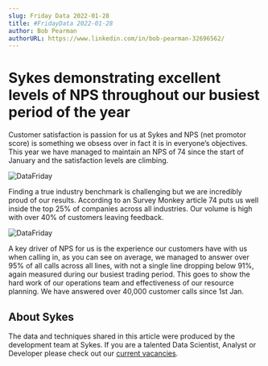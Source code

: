 ```yaml
---
slug: Friday Data 2022-01-28
title: #FridayData 2022-01-28
author: Bob Pearman
authorURL: https://www.linkedin.com/in/bob-pearman-32696562/
---
```


# Sykes demonstrating excellent levels of NPS throughout our busiest period of the year

Customer satisfaction is passion for us at Sykes and NPS (net promotor score) is something we obsess over in fact it is in everyone’s objectives. This year we have managed to maintain an NPS of 74 since the start of January and the satisfaction levels are climbing. 

![DataFriday](/img/postimages/friday-data/20220128.png)

Finding a true industry benchmark is challenging but we are incredibly proud of our results. According to an Survey Monkey article 74 puts us well inside the top 25% of companies across all industries. Our volume is high with over 40% of customers leaving feedback.


![DataFriday](/img/postimages/friday-data/20220128-calls.png)

A key driver of NPS for us is the experience our customers have with us when calling in, as you can see on average, we managed to answer over 95% of all calls across all lines, with not a single line dropping below 91%, again measured during our busiest trading period. This goes to show the hard work of our operations team and effectiveness of our resource planning. We have answered over 40,000 customer calls since 1st Jan.

## About Sykes

The data and techniques shared in this article were produced by the development team at Sykes. If you are a talented Data Scientist, Analyst or Developer please check out our [current vacancies](https://www.sykescottages.co.uk/careers/).


